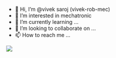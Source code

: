 - 👋 Hi, I’m @vivek saroj (vivek-rob-mec)
- 👀 I’m interested in mechatronic
- 🌱 I’m currently learning ...
- 💞️ I’m looking to collaborate on ...
- 📫 How to reach me ...
<img src="https://github-readme-stats.vercel.app/api?username=vivek-rob-mec&&show_icons=true&&theme=react">
<!---
vivek-rob-mec/vivek-rob-mec is a ✨ special ✨ repository because its `README.md` (this file) appears on your GitHub profile.
You can click the Preview link to take a look at your changes.
--->
